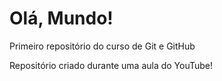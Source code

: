 # Olá, Mundo!
 Primeiro repositório do curso de Git e GitHub

Repositório criado durante uma aula do YouTube!
